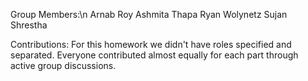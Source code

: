 Group Members:\n
Arnab Roy
Ashmita Thapa
Ryan Wolynetz
Sujan Shrestha

Contributions:
For this homework we didn't have roles specified and separated. Everyone contributed almost equally for each part through active group discussions.
